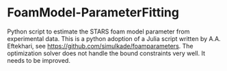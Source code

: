# FoamModel-ParameterFitting
Python script to estimate the STARS foam model parameter from experimental data. This is a python adoption of a Julia script written by A.A. Eftekhari, see https://github.com/simulkade/foamparameters.
The optimization solver does not handle the bound constraints very well. It needs to be improved.

